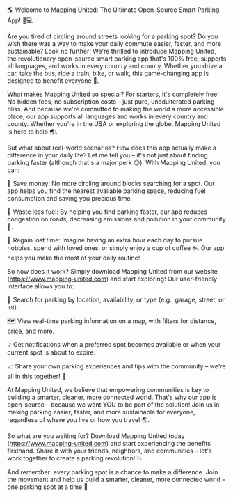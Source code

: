 🌎️ Welcome to Mapping United: The Ultimate Open-Source Smart Parking App! 🚗💻

Are you tired of circling around streets looking for a parking spot? Do you wish there was a way to make your daily commute easier, faster, and more sustainable? Look no further! We're thrilled to introduce Mapping United, the revolutionary open-source smart parking app that's 100% free, supports all languages, and works in every country and county. Whether you drive a car, take the bus, ride a train, bike, or walk, this game-changing app is designed to benefit everyone 🌈.

What makes Mapping United so special? For starters, it's completely free! No hidden fees, no subscription costs – just pure, unadulterated parking bliss. And because we're committed to making the world a more accessible place, our app supports all languages and works in every country and county. Whether you're in the USA or exploring the globe, Mapping United is here to help 🌏.

But what about real-world scenarios? How does this app actually make a difference in your daily life? Let me tell you – it's not just about finding parking faster (although that's a major perk 😊). With Mapping United, you can:

💸 Save money: No more circling around blocks searching for a spot. Our app helps you find the nearest available parking space, reducing fuel consumption and saving you precious time.

🌟 Waste less fuel: By helping you find parking faster, our app reduces congestion on roads, decreasing emissions and pollution in your community 🌿.

💪 Regain lost time: Imagine having an extra hour each day to pursue hobbies, spend with loved ones, or simply enjoy a cup of coffee ☕️. Our app helps you make the most of your daily routine!

So how does it work? Simply download Mapping United from our website (https://www.mapping-united.com) and start exploring! Our user-friendly interface allows you to:

📍 Search for parking by location, availability, or type (e.g., garage, street, or lot).

🗺️ View real-time parking information on a map, with filters for distance, price, and more.

💡 Get notifications when a preferred spot becomes available or when your current spot is about to expire.

📈 Share your own parking experiences and tips with the community – we're all in this together! 🤝

At Mapping United, we believe that empowering communities is key to building a smarter, cleaner, more connected world. That's why our app is open-source – because we want YOU to be part of the solution! Join us in making parking easier, faster, and more sustainable for everyone, regardless of where you live or how you travel 🌎.

So what are you waiting for? Download Mapping United today (https://www.mapping-united.com) and start experiencing the benefits firsthand. Share it with your friends, neighbors, and communities – let's work together to create a parking revolution! 💥

And remember: every parking spot is a chance to make a difference. Join the movement and help us build a smarter, cleaner, more connected world – one parking spot at a time 🌟